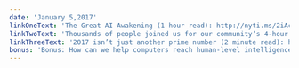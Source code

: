 ```yaml
---
date: 'January 5,2017'
linkOneText: 'The Great AI Awakening (1 hour read): http://nyti.ms/2iAcNbr'
linkTwoText: 'Thousands of people joined us for our community’s 4-hour New Year’s Eve live stream. Now you can watch the whole thing, or specific guest interviews here (20 to 260 minute watch): http://bit.ly/2iuom6d'
linkThreeText: '2017 isn’t just another prime number (2 minute read): http://bit.ly/2hVmLH2'
bonus: 'Bonus: How can we help computers reach human-level intelligence? What will happen when we do? “Superintelligence: Paths, Dangers, Strategies” is the best book on general AI and its implications (14 hour listen): http://amzn.to/2j8fobI'
---
```

